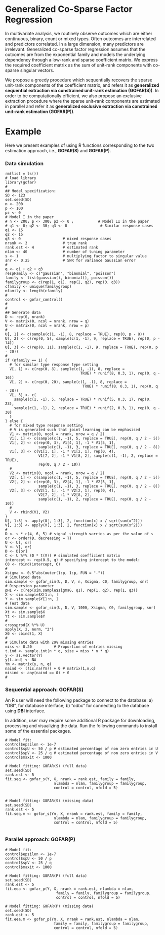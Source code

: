 # Generalized Co-Sparse Factor Regression

In multivariate analysis, we routinely observe outcomes which are either continuous, binary, count or mixed types. Often outcomes are interrelated and predictors correlated. In a large dimension, many predictors are irrelevant. Generalized co-sparse factor regression assumes that the outcomes are from the exponential family and models the underlying dependency through a low-rank and sparse coefficient matrix. We express the required coefficient matrix as the sum of unit-rank components with co-sparse singular vectors. 



We propose a greedy procedure which sequentially recovers the sparse unit-rank components of the coefficient matrix, and refers it as **generalized sequential extraction via constrained unit-rank estimation (GOFAR(S))**. In order to be computationally efficient, we also propose an exclusive extraction procedure where the sparse unit-rank components are estimated in parallel and refer it as **generalized exclusive extraction via constrained unit-rank estimation (GOFAR(P))**.



# Example

Here we present examples of using R functions corresponding to the two estimation approach, i.e., **GOFAR(S)** and **GOFAR(P)**. 

### Data simulation

```
rm(list = ls())
# load library
library(gofar)
#
## Model specification:
SD <- 123
set.seed(SD)
n <- 200
p <- 100
pz <- 0
# Model I in the paper
# n <- 200; p <- 300; pz <- 0 ;           # Model II in the paper
# q1 <- 0; q2 <- 30; q3 <- 0               # Similar response cases
q1 <- 15
q2 <- 15
q3 <- 0                   # mixed response cases
nrank <- 3                # true rank
rank.est <- 4             # estimated rank
nlam <- 40                # number of tuning parameter
s <- 1                    # multiplying factor to singular value
snr <- 0.25               # SNR for variance Gaussian error
#
q <- q1 + q2 + q3
respFamily <- c("gaussian", "binomial", "poisson")
family <- list(gaussian(), binomial(), poisson())
familygroup <- c(rep(1, q1), rep(2, q2), rep(3, q3))
cfamily <- unique(familygroup)
nfamily <- length(cfamily)
#
control <- gofar_control()
#
#
## Generate data
D <- rep(0, nrank)
V <- matrix(0, ncol = nrank, nrow = q)
U <- matrix(0, ncol = nrank, nrow = p)
#
U[, 1] <- c(sample(c(1, -1), 8, replace = TRUE), rep(0, p - 8))
U[, 2] <- c(rep(0, 5), sample(c(1, -1), 9, replace = TRUE), rep(0, p - 14))
U[, 3] <- c(rep(0, 11), sample(c(1, -1), 9, replace = TRUE), rep(0, p - 20))
#
if (nfamily == 1) {
  # for similar type response type setting
  V[, 1] <- c(rep(0, 8), sample(c(1, -1), 8, replace =
                                  TRUE) * runif(8, 0.3, 1), rep(0, q - 16))
  V[, 2] <- c(rep(0, 20), sample(c(1, -1), 8, replace =
                                   TRUE) * runif(8, 0.3, 1), rep(0, q - 28))
  V[, 3] <- c(
    sample(c(1, -1), 5, replace = TRUE) * runif(5, 0.3, 1), rep(0, 23),
    sample(c(1, -1), 2, replace = TRUE) * runif(2, 0.3, 1), rep(0, q - 30)
  )
} else {
  # for mixed type response setting
  # V is generated such that joint learning can be emphasised
  V1 <- matrix(0, ncol = nrank, nrow = q / 2)
  V1[, 1] <- c(sample(c(1, -1), 5, replace = TRUE), rep(0, q / 2 - 5))
  V1[, 2] <- c(rep(0, 3), V1[4, 1], -1 * V1[5, 1], 
               sample(c(1, -1), 3, replace = TRUE), rep(0, q / 2 - 8))
  V1[, 3] <- c(V1[1, 1], -1 * V1[2, 1], rep(0, 4), 
               V1[7, 2], -1 * V1[8, 2], sample(c(1, -1), 2, replace = TRUE), 
               rep(0, q / 2 - 10))
  #
  V2 <- matrix(0, ncol = nrank, nrow = q / 2)
  V2[, 1] <- c(sample(c(1, -1), 5, replace = TRUE), rep(0, q / 2 - 5))
  V2[, 2] <- c(rep(0, 3), V2[4, 1], -1 * V2[5, 1], 
               sample(c(1, -1), 3, replace = TRUE), rep(0, q / 2 - 8))
  V2[, 3] <- c(V2[1, 1], -1 * V2[2, 1], rep(0, 4), 
               V2[7, 2], -1 * V2[8, 2], 
               sample(c(1, -1), 2, replace = TRUE), rep(0, q / 2 - 10))
  #
  V <- rbind(V1, V2)
}
U[, 1:3] <- apply(U[, 1:3], 2, function(x) x / sqrt(sum(x^2)))
V[, 1:3] <- apply(V[, 1:3], 2, function(x) x / sqrt(sum(x^2)))
#
D <- s * c(4, 6, 5) # signal strength varries as per the value of s
or <- order(D, decreasing = T)
U <- U[, or]
V <- V[, or]
D <- D[or]
C <- U %*% (D * t(V)) # simulated coefficient matrix
intercept <- rep(0.5, q) # specifying intercept to the model:
C0 <- rbind(intercept, C)
#
Xsigma <- 0.5^abs(outer(1:p, 1:p, FUN = "-"))
# Simulated data
sim.sample <- gofar_sim(U, D, V, n, Xsigma, C0, familygroup, snr) 
# Dispersion parameter
pHI <- c(rep(sim.sample$sigmaG, q1), rep(1, q2), rep(1, q3)) 
X <- sim.sample$X[1:n, ]
Y <- sim.sample$Y[1:n, ]
# Test data
sim.sample <- gofar_sim(U, D, V, 1000, Xsigma, C0, familygroup, snr)  
Xt <- sim.sample$X
Yt <- sim.sample$Y
#
crossprod(X %*% U)
apply(X, 2, norm, "2")
X0 <- cbind(1, X)
#
# Simulate data with 20% missing entries
miss <- 0.20          # Proportion of entries missing 
t.ind <- sample.int(n * q, size = miss * n * q)
y <- as.vector(Y)
y[t.ind] <- NA
Ym <- matrix(y, n, q)
naind <- (!is.na(Ym)) + 0 # matrix(1,n,q)
misind <- any(naind == 0) + 0
#
```

### Sequential approach: GOFAR(S)
An R user will need the following package to connect to the database: a) “DBI”, for database interface; b) “odbc” for connecting to the database using **DBI** interface.

In addition, user may require some additional R package for downloading, processing and visualizing the data. Run the following commands to install some of the essential packages.


```
# Model fit:
control$epsilon <- 1e-7
control$spU <- 50 / p # estimated percentage of non zero entries in U
control$spV <- 25 / q # estimated percentage of non zero entries in V
control$maxit <- 1000

# Model fitting: GOFAR(S) (full data)
set.seed(SD)
rank.est <- 5
fit.seq <- gofar_s(Y, X, nrank = rank.est, family = family, 
                      nlambda = nlam, familygroup = familygroup, 
                      control = control, nfold = 5)


# Model fitting: GOFAR(S) (missing data)
set.seed(SD)
rank.est <- 5
fit.seq.m <- gofar_s(Ym, X, nrank = rank.est, family = family, 
                      nlambda = nlam, familygroup = familygroup, 
                      control = control, nfold = 5)


```
### Parallel approach: GOFAR(P)


```
# Model fit:
control$epsilon <- 1e-7
control$spU <- 50 / p
control$spV <- 25 / q
control$maxit <- 1000

# Model fitting: GOFAR(P) (full data)
set.seed(SD)
rank.est <- 5
fit.eea <- gofar_p(Y, X, nrank = rank.est, nlambda = nlam,
                       family = family, familygroup = familygroup, 
                       control = control, nfold = 5)

# Model fitting: GOFAR(P) (missing data)
set.seed(SD)
rank.est <- 5
fit.eea.m <- gofar_p(Ym, X, nrank = rank.est, nlambda = nlam,
                      family = family, familygroup = familygroup, 
                      control = control, nfold = 5)
```



